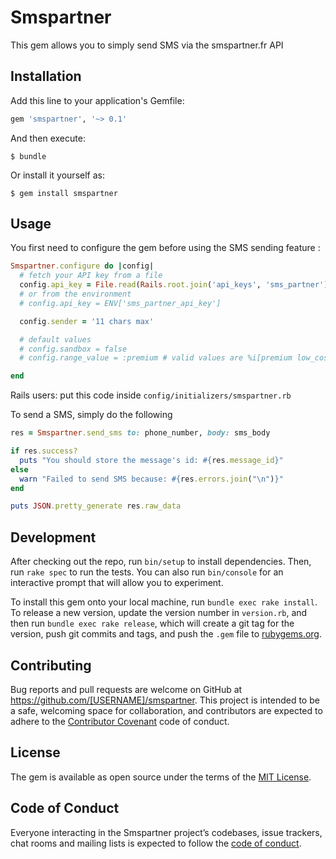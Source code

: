 # Smspartner

This gem allows you to simply send SMS via the smspartner.fr API

## Installation

Add this line to your application's Gemfile:

```ruby
gem 'smspartner', '~> 0.1'
```

And then execute:

    $ bundle

Or install it yourself as:

    $ gem install smspartner

## Usage

You first need to configure the gem before using the SMS sending feature :

```ruby
Smspartner.configure do |config|
  # fetch your API key from a file
  config.api_key = File.read(Rails.root.join('api_keys', 'sms_partner'))
  # or from the environment
  # config.api_key = ENV['sms_partner_api_key']

  config.sender = '11 chars max'

  # default values
  # config.sandbox = false
  # config.range_value = :premium # valid values are %i[premium low_cost]

end
```

Rails users: put this code inside `config/initializers/smspartner.rb`

To send a SMS, simply do the following

```ruby
res = Smspartner.send_sms to: phone_number, body: sms_body

if res.success?
  puts "You should store the message's id: #{res.message_id}"
else
  warn "Failed to send SMS because: #{res.errors.join("\n")}"
end

puts JSON.pretty_generate res.raw_data
```

## Development

After checking out the repo, run `bin/setup` to install dependencies. Then, run `rake spec` to run the tests. You can also run `bin/console` for an interactive prompt that will allow you to experiment.

To install this gem onto your local machine, run `bundle exec rake install`. To release a new version, update the version number in `version.rb`, and then run `bundle exec rake release`, which will create a git tag for the version, push git commits and tags, and push the `.gem` file to [rubygems.org](https://rubygems.org).

## Contributing

Bug reports and pull requests are welcome on GitHub at https://github.com/[USERNAME]/smspartner. This project is intended to be a safe, welcoming space for collaboration, and contributors are expected to adhere to the [Contributor Covenant](http://contributor-covenant.org) code of conduct.

## License

The gem is available as open source under the terms of the [MIT License](https://opensource.org/licenses/MIT).

## Code of Conduct

Everyone interacting in the Smspartner project’s codebases, issue trackers, chat rooms and mailing lists is expected to follow the [code of conduct](https://github.com/[USERNAME]/smspartner/blob/master/CODE_OF_CONDUCT.md).
